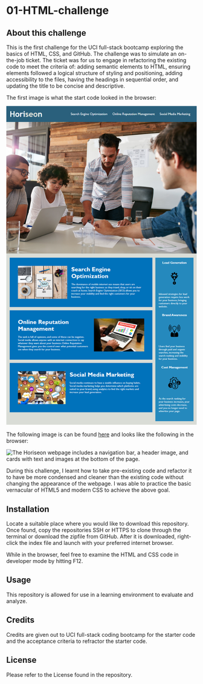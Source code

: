 # 01-HTML-challenge

## About this challenge

This is the first challenge for the UCI full-stack bootcamp exploring the basics of HTML, CSS, and GitHub. The challenge was to simulate an on-the-job ticket. The ticket was for us to engage in refactoring the  existing code to meet the criteria of: adding semantic elements to HTML, ensuring elements followed a logical structure of styling and positioning, adding accessibility to the files, having the headings in sequential order, and updating the title to be concise and descriptive. 



The first image is what the start code looked in the browser:

![The Horiseon webpage includes a navigation bar, a header image, and cards with text and images at the bottom of the page.](./assets/images/01-html-css-git-homework-demo.png)

The following image is can be found [here](https://kyleochata.github.io/01-HTML-challenge/) and looks like the following in the browser:

![The Horiseon webpage includes a navigation bar, a header image, and cards with text and images at the bottom of the page.](./assets/images/Horiseon%20screenshot.png)

During this challenge, I learnt how to take pre-existing code and refactor it to have be more condensed and cleaner than the existing code without changing the appearance of the webpage. I was able to practice the basic vernacular of HTML5 and modern CSS to achieve the above goal.

## Installation

Locate a suitable place where you would like to download this repository. Once found, copy the repositories SSH or HTTPS to clone through the terminal or download the zipfile from GitHub. After it is downloaded, right-click the index file and launch with your preferred internet browser. 

While in the browser, feel free to examine the HTML and CSS code in developer mode by hitting F12.

## Usage

This repository is allowed for use in a learning environment to evaluate and analyze. 

## Credits

Credits are given out to UCI full-stack coding bootcamp for the starter code and the acceptance criteria to refractor the starter code.

## License

Please refer to the License found in the repository.